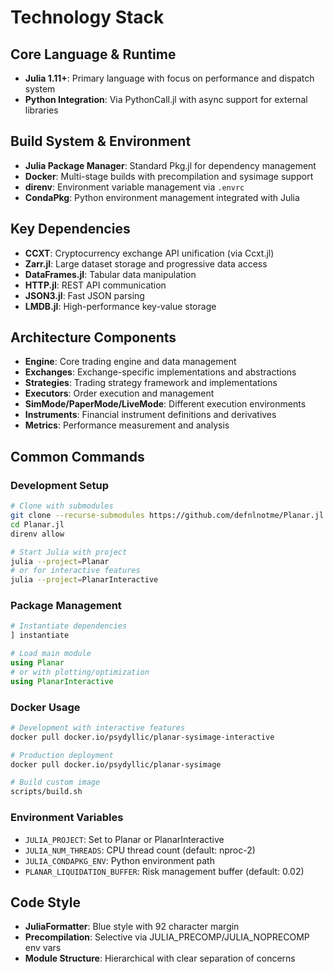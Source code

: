 # Technology Stack

## Core Language & Runtime
- **Julia 1.11+**: Primary language with focus on performance and dispatch system
- **Python Integration**: Via PythonCall.jl with async support for external libraries

## Build System & Environment
- **Julia Package Manager**: Standard Pkg.jl for dependency management
- **Docker**: Multi-stage builds with precompilation and sysimage support
- **direnv**: Environment variable management via `.envrc`
- **CondaPkg**: Python environment management integrated with Julia

## Key Dependencies
- **CCXT**: Cryptocurrency exchange API unification (via Ccxt.jl)
- **Zarr.jl**: Large dataset storage and progressive data access
- **DataFrames.jl**: Tabular data manipulation
- **HTTP.jl**: REST API communication
- **JSON3.jl**: Fast JSON parsing
- **LMDB.jl**: High-performance key-value storage

## Architecture Components
- **Engine**: Core trading engine and data management
- **Exchanges**: Exchange-specific implementations and abstractions
- **Strategies**: Trading strategy framework and implementations
- **Executors**: Order execution and management
- **SimMode/PaperMode/LiveMode**: Different execution environments
- **Instruments**: Financial instrument definitions and derivatives
- **Metrics**: Performance measurement and analysis

## Common Commands

### Development Setup
```bash
# Clone with submodules
git clone --recurse-submodules https://github.com/defnlnotme/Planar.jl
cd Planar.jl
direnv allow

# Start Julia with project
julia --project=Planar
# or for interactive features
julia --project=PlanarInteractive
```

### Package Management
```julia
# Instantiate dependencies
] instantiate

# Load main module
using Planar
# or with plotting/optimization
using PlanarInteractive
```

### Docker Usage
```bash
# Development with interactive features
docker pull docker.io/psydyllic/planar-sysimage-interactive

# Production deployment
docker pull docker.io/psydyllic/planar-sysimage

# Build custom image
scripts/build.sh
```

### Environment Variables
- `JULIA_PROJECT`: Set to Planar or PlanarInteractive
- `JULIA_NUM_THREADS`: CPU thread count (default: nproc-2)
- `JULIA_CONDAPKG_ENV`: Python environment path
- `PLANAR_LIQUIDATION_BUFFER`: Risk management buffer (default: 0.02)

## Code Style
- **JuliaFormatter**: Blue style with 92 character margin
- **Precompilation**: Selective via JULIA_PRECOMP/JULIA_NOPRECOMP env vars
- **Module Structure**: Hierarchical with clear separation of concerns